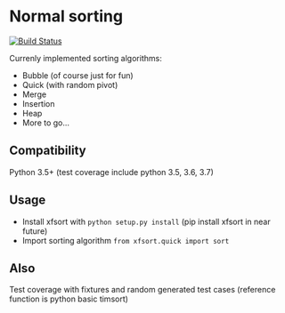 Normal sorting
===

[![Build Status](https://travis-ci.org/xfenix/xfsort.svg?branch=master)](https://travis-ci.org/xfenix/xfsort)

Currenly implemented sorting algorithms:

* Bubble (of course just for fun)
* Quick (with random pivot)
* Merge
* Insertion
* Heap
* More to go...

Compatibility
--------

Python 3.5+ (test coverage include python 3.5, 3.6, 3.7)

Usage
--------

* Install xfsort with `python setup.py install` (pip install xfsort in near future)
* Import sorting algorithm `from xfsort.quick import sort`

Also
--------

Test coverage with fixtures and random generated test cases (reference function is python basic timsort)

